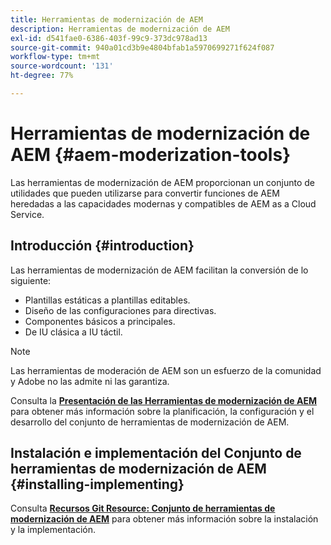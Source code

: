 ```yaml
---
title: Herramientas de modernización de AEM
description: Herramientas de modernización de AEM
exl-id: d541fae0-6386-403f-99c9-373dc978ad13
source-git-commit: 940a01cd3b9e4804bfab1a5970699271f624f087
workflow-type: tm+mt
source-wordcount: '131'
ht-degree: 77%

---
```


# Herramientas de modernización de AEM {#aem-moderization-tools}

Las herramientas de modernización de AEM proporcionan un conjunto de utilidades que pueden utilizarse para convertir funciones de AEM heredadas a las capacidades modernas y compatibles de AEM as a Cloud Service.


## Introducción {#introduction}

Las herramientas de modernización de AEM facilitan la conversión de lo siguiente:

* Plantillas estáticas a plantillas editables.
* Diseño de las configuraciones para directivas.
* Componentes básicos a principales.
* De IU clásica a IU táctil.

>[!NOTE]
>Las herramientas de moderación de AEM son un esfuerzo de la comunidad y Adobe no las admite ni las garantiza.

Consulta la **[Presentación de las Herramientas de modernización de AEM](https://opensource.adobe.com/aem-modernize-tools/)** para obtener más información sobre la planificación, la configuración y el desarrollo del conjunto de herramientas de modernización de AEM.

## Instalación e implementación del Conjunto de herramientas de modernización de AEM {#installing-implementing}

Consulta **[Recursos Git Resource: Conjunto de herramientas de modernización de AEM](https://github.com/adobe/aem-modernize-tools)** para obtener más información sobre la instalación y la implementación.
